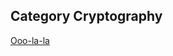## Category Cryptography

[Ooo-la-la](https://github.com/PrathmeshPure/CTF-Writeups/blob/master/NahamCon%20CTF/Cryptography/Ooo-la-la/ReadMe.md)